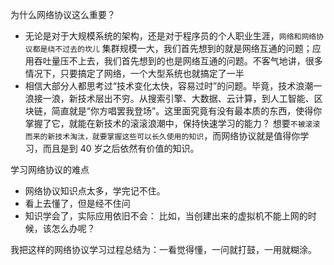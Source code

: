 为什么网络协议这么重要？

- 无论是对于大规模系统的架构，还是对于程序员的个人职业生涯，`网络和网络协议都是绕不过去的坎儿`
    集群规模一大，我们首先想到的就是网络互通的问题；应用吞吐量压不上去，我们首先想到的也是网络互通的问题。不客气地讲，很多情况下，只要搞定了网络，一个大型系统也就搞定了一半
- 相信大部分人都思考过“技术变化太快，容易过时”的问题。毕竟，技术浪潮一浪接一浪，新技术层出不穷。从搜索引擎、大数据、云计算，到人工智能、区块链，简直就是“你方唱罢我登场”。这里面究竟有没有最本质的东西，使得你掌握了它，就能在新技术的滚滚浪潮中，保持快速学习的能力？
    想要`不被滚滚而来的新技术淘汰，就要掌握这些可以长久使用的知识`，而网络协议就是值得你学习，而且是到 40 岁之后依然有价值的知识。

学习网络协议的难点

- 网络协议知识点太多，学完记不住。
- 看上去懂了，但是经不住问
- 知识学会了，实际应用依旧不会： 比如，当创建出来的虚拟机不能上网的时候，该怎么办呢？

我把这样的网络协议学习过程总结为：一看觉得懂，一问就打鼓，一用就糊涂。

